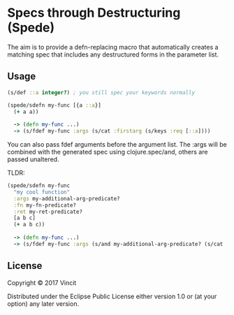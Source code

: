 # Specs through Destructuring (Spede) 

The aim is to provide a defn-replacing macro that automatically creates a matching
spec that includes any destructured forms in the parameter list.

## Usage
```clojure
(s/def ::a integer?) ; you still spec your keywords normally

(spede/sdefn my-func [{a ::a}]
  (+ a a))
          
  -> (defn my-func ...)
  -> (s/fdef my-func :args (s/cat :firstarg (s/keys :req [::a])))
```
  
You can also pass fdef arguments before the argument list. The :args will be
combined with the generated spec using clojure.spec/and, others are passed
unaltered.

TLDR:

```clojure
(spede/sdefn my-func
  "my cool function"
  :args my-additional-arg-predicate?
  :fn my-fn-predicate?
  :ret my-ret-predicate?
  [a b c]
  (+ a b c))
  
  -> (defn my-func ...)
  -> (s/fdef my-func :args (s/and my-additional-arg-predicate? (s/cat ...)) :fn ... :ret ...)
```

## License

Copyright © 2017 Vincit

Distributed under the Eclipse Public License either version 1.0 or (at
your option) any later version.
